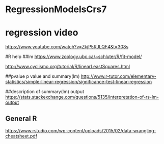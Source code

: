 # RegressionModelsCrs7


# regression video
https://www.youtube.com/watch?v=ZkjP5RJLQF4&t=308s

#R help
##lm
https://www.zoology.ubc.ca/~schluter/R/fit-model/

http://www.cyclismo.org/tutorial/R/linearLeastSquares.html

##pvalue
p value and summary(lm)
http://www.r-tutor.com/elementary-statistics/simple-linear-regression/significance-test-linear-regression

##description of summary(lm) output
https://stats.stackexchange.com/questions/5135/interpretation-of-rs-lm-output

## General R
https://www.rstudio.com/wp-content/uploads/2015/02/data-wrangling-cheatsheet.pdf
